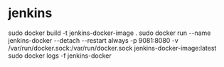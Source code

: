 # jenkins

sudo docker build -t jenkins-docker-image .
sudo docker run --name jenkins-docker --detach --restart always -p 9081:8080 -v /var/run/docker.sock:/var/run/docker.sock jenkins-docker-image:latest
sudo docker logs -f jenkins-docker
